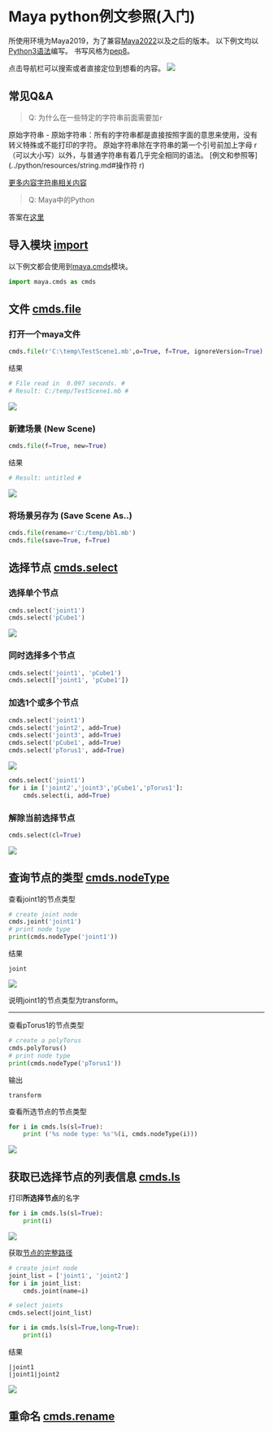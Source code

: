 # Maya python例文参照(入门)

所使用环境为Maya2019，为了兼容[Maya2022](https://knowledge.autodesk.com/zh-hans/support/maya/learn-explore/caas/CloudHelp/cloudhelp/2022/CHS/Maya-ReleaseNotes/files/Maya-ReleaseNotes-2022-release-notes-html-html.html)以及之后的版本。
以下例文均以[Python3语法](https://docs.python.org/zh-cn/3/whatsnew/3.0.html)编写。
书写风格为[pep8](https://peps.python.org/pep-0008/)。

点击导航栏可以搜索或者直接定位到想看的内容。
![](images/导航栏.png)

## 常见Q&A
> Q: 为什么在一些特定的字符串前面需要加`r`

原始字符串 - 原始字符串：所有的字符串都是直接按照字面的意思来使用，没有转义特殊或不能打印的字符。 原始字符串除在字符串的第一个引号前加上字母 r（可以大小写）以外，与普通字符串有着几乎完全相同的语法。
[例文和参照等](../python/resources/string.md#操作符 r)

[更多内容字符串相关内容](https://www.runoob.com/python3/python3-string.html)

> Q: Maya中的Python

答案在[这里](https://knowledge.autodesk.com/zh-hans/support/maya/downloads/caas/CloudHelp/cloudhelp/2019/CHS/Maya-Scripting/files/GUID-C0F27A50-3DD6-454C-A4D1-9E3C44B3C990-htm.html)

## 导入模块 [import](https://docs.python.org/zh-cn/3/reference/import.html)
以下例文都会使用到[maya.cmds](https://help.autodesk.com/view/MAYAUL/2019/ENU/?guid=__Commands_index_html)模块。

```python
import maya.cmds as cmds
```

## 文件 [cmds.file](https://help.autodesk.com/cloudhelp/2019/ENU/Maya-Tech-Docs/Commands/file.html)

### 打开一个maya文件
```python
cmds.file(r'C:\temp\TestScene1.mb',o=True, f=True, ignoreVersion=True)
```
结果
```python
# File read in  0.097 seconds. # 
# Result: C:/temp/TestScene1.mb # 
```
![](images/file_open.gif)

### 新建场景 (New Scene)
```python
cmds.file(f=True, new=True)
```
结果
```python
# Result: untitled #
```
![](images/file_new.gif)


### 将场景另存为 (Save Scene As..)
```python
cmds.file(rename=r'C:/temp/bb1.mb')
cmds.file(save=True, f=True)
```

## 选择节点 [cmds.select](https://help.autodesk.com/cloudhelp/2020/CHS/Maya-Tech-Docs/CommandsPython/select.html)

### 选择单个节点
```python
cmds.select('joint1')
cmds.select('pCube1')
```

![](images/选择单个节点.gif)

### 同时选择多个节点
```python
cmds.select('joint1', 'pCube1')
cmds.select(['joint1', 'pCube1'])
```

### 加选1个或多个节点
```python
cmds.select('joint1')
cmds.select('joint2', add=True)
cmds.select('joint3', add=True)
cmds.select('pCube1', add=True)
cmds.select('pTorus1', add=True)
```
![](images/select加选.gif)

```python
cmds.select('joint1')
for i in ['joint2','joint3','pCube1','pTorus1']:
    cmds.select(i, add=True)
```

### 解除当前选择节点

```python
cmds.select(cl=True)
```
![](images/select解除选择.gif)


## 查询节点的类型 [cmds.nodeType](https://help.autodesk.com/cloudhelp/2020/CHS/Maya-Tech-Docs/CommandsPython/nodeType.html)

查看joint1的节点类型
```python
# create joint node
cmds.joint('joint1')
# print node type
print(cmds.nodeType('joint1'))
```
结果
```
joint
```
![](images/nodeType_joint1.gif)

说明joint1的节点类型为transform。

---

查看pTorus1的节点类型
```python
# create a polyTorus
cmds.polyTorus()
# print node type
print(cmds.nodeType('pTorus1'))
```
输出

```
transform
```

查看所选节点的节点类型
```python
for i in cmds.ls(sl=True):
    print ('%s node type: %s'%(i, cmds.nodeType(i)))
```
![](images/nodeType_lssl.gif)

## 获取已选择节点的列表信息 [cmds.ls](https://help.autodesk.com/cloudhelp/2020/CHS/Maya-Tech-Docs/CommandsPython/ls.html)

打印**所选择节点**的名字
```python
for i in cmds.ls(sl=True):
    print(i)
```
![](images/ls_sl.gif)

获取[节点的完整路径](https://knowledge.autodesk.com/zh-hans/support/maya/learn-explore/caas/CloudHelp/cloudhelp/2016/CHS/Maya/files/GUID-1AADB448-372A-4CA5-A350-5CD63E30F0E5-htm.html)
```python
# create joint node
joint_list = ['joint1', 'joint2']
for i in joint_list:
    cmds.joint(name=i)

# select joints
cmds.select(joint_list)

for i in cmds.ls(sl=True,long=True):
    print(i)
```
结果
```
|joint1
|joint1|joint2
```
![](images/ls_sllong.gif)

## 重命名 [cmds.rename](https://help.autodesk.com/cloudhelp/2019/ENU/Maya-Tech-Docs/CommandsPython/rename.html)